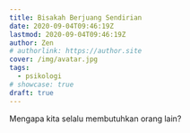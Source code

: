 ```yaml
---
title: Bisakah Berjuang Sendirian
date: 2020-09-04T09:46:19Z
lastmod: 2020-09-04T09:46:19Z
author: Zen
# authorlink: https://author.site
cover: /img/avatar.jpg
tags:
  - psikologi
# showcase: true
draft: true
---
```


Mengapa kita selalu membutuhkan orang lain?

<!--more-->

